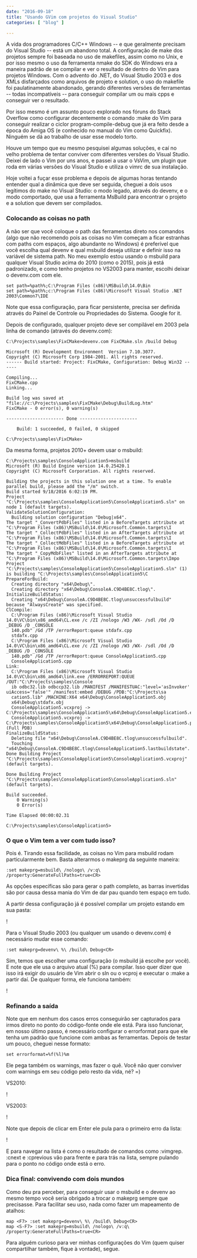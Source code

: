 ```yaml
---
date: "2016-09-18"
title: "Usando GVim com projetos do Visual Studio"
categories: [ "blog" ]

---
```

A vida dos programadores C/C++ Windows -- e que geralmente precisam do Visual Studio -- está um abandono total. A configuração de make dos projetos sempre foi baseada no uso de makefiles, assim como no Unix, e por isso mesmo o uso da ferramenta nmake do SDK do Windows era a maneira padrão de se compilar e ver o resultado de dentro do Vim para projetos Windows. Com o advento do .NET, do Visual Studio 2003 e dos XMLs disfarçados como arquivos de projeto e solution, o uso do makefile foi paulatinamente abandonado, gerando diferentes versões de ferramentas -- todas incompatíveis -- para conseguir compilar um ou mais cpps e conseguir ver o resultado.

Por isso mesmo é um assunto pouco explorado nos fóruns do Stack Overflow como configurar decentemente o comando :make do Vim para conseguir realizar o ciclor program-compile-debug que já era feito desde a época do Amiga OS (e conhecido no manual do Vim como Quickfix). Ninguém se dá ao trabalho de usar esse modelo torto.

Houve um tempo que eu mesmo pesquisei algumas soluções, e caí no velho problema de tentar conviver com diferentes versões do Visual Studio. Deixei de lado o Vim por uns anos, e passei a usar o VsVim, um plugin que roda em várias versões do Visual Studio e utiliza o vimrc de sua instalação.

Hoje voltei a fuçar esse problema e depois de algumas horas tentando entender qual a dinâmica que deve ser seguida, cheguei a dois usos legítimos do make no Visual Studio: o modo legado, através do devenv, e o modo comportado, que usa a ferramenta MsBuild para encontrar o projeto e a solution que devem ser compilados.

### Colocando as coisas no path

A não ser que você coloque o path das ferramentas direto nos comandos (algo que não recomendo pois as coisas no Vim começam a ficar estranhas com paths com espaços, algo abundante no Windows) é preferível que você escolha qual devenv e qual msbuild deseja utilizar e definir isso na variável de sistema path. No meu exemplo estou usando o msbuild para qualquer Visual Studio acima do 2010 (como o 2015), pois já está padronizado, e como tenho projetos no VS2003 para manter, escolhi deixar o devenv.com com ele.

```
set path=%path%;C:\Program Files (x86)\MSBuild\14.0\Bin
set path=%path%;c:\Program Files (x86)\Microsoft Visual Studio .NET 2003\Common7\IDE
```

Note que essa configuração, para ficar persistente, precisa ser definida através do Painel de Controle ou Propriedades do Sistema. Google for it.

Depois de configurado, qualquer projeto deve ser compilável em 2003 pela linha de comando (através do devenv.com):

```
C:\Projects\samples\FixCMake>devenv.com FixCMake.sln /build Debug

Microsoft (R) Development Environment  Version 7.10.3077.
Copyright (C) Microsoft Corp 1984-2001. All rights reserved.
------ Build started: Project: FixCMake, Configuration: Debug Win32 ------

Compiling...
FixCMake.cpp
Linking...

Build log was saved at "file://c:\Projects\samples\FixCMake\Debug\BuildLog.htm"
FixCMake - 0 error(s), 0 warning(s)

---------------------- Done ----------------------

    Build: 1 succeeded, 0 failed, 0 skipped

C:\Projects\samples\FixCMake>
```

Da mesma forma, projetos 2010+ devem usar o msbuild:

```
C:\Projects\samples\ConsoleApplication5>msbuild
Microsoft (R) Build Engine version 14.0.25420.1
Copyright (C) Microsoft Corporation. All rights reserved.

Building the projects in this solution one at a time. To enable parallel build, please add the "/m" switch.
Build started 9/18/2016 6:02:19 PM.
Project "C:\Projects\samples\ConsoleApplication5\ConsoleApplication5.sln" on node 1 (default targets).
ValidateSolutionConfiguration:
  Building solution configuration "Debug|x64".
The target "_ConvertPdbFiles" listed in a BeforeTargets attribute at "C:\Program Files (x86)\MSBuild\14.0\Microsoft.Common.targets\I
The target "_CollectPdbFiles" listed in an AfterTargets attribute at "C:\Program Files (x86)\MSBuild\14.0\Microsoft.Common.targets\I
The target "_CollectMdbFiles" listed in a BeforeTargets attribute at "C:\Program Files (x86)\MSBuild\14.0\Microsoft.Common.targets\I
The target "_CopyMdbFiles" listed in an AfterTargets attribute at "C:\Program Files (x86)\MSBuild\14.0\Microsoft.Common.targets\Impo
Project "C:\Projects\samples\ConsoleApplication5\ConsoleApplication5.sln" (1) is building "C:\Projects\samples\ConsoleApplication5\C
PrepareForBuild:
  Creating directory "x64\Debug\".
  Creating directory "x64\Debug\ConsoleA.C9D4BE8C.tlog\".
InitializeBuildStatus:
  Creating "x64\Debug\ConsoleA.C9D4BE8C.tlog\unsuccessfulbuild" because "AlwaysCreate" was specified.
ClCompile:
  C:\Program Files (x86)\Microsoft Visual Studio 14.0\VC\bin\x86_amd64\CL.exe /c /ZI /nologo /W3 /WX- /sdl /Od /D _DEBUG /D _CONSOLE
  140.pdb" /Gd /TP /errorReport:queue stdafx.cpp
  stdafx.cpp
  C:\Program Files (x86)\Microsoft Visual Studio 14.0\VC\bin\x86_amd64\CL.exe /c /ZI /nologo /W3 /WX- /sdl /Od /D _DEBUG /D _CONSOLE
  140.pdb" /Gd /TP /errorReport:queue ConsoleApplication5.cpp
  ConsoleApplication5.cpp
Link:
  C:\Program Files (x86)\Microsoft Visual Studio 14.0\VC\bin\x86_amd64\link.exe /ERRORREPORT:QUEUE /OUT:"C:\Projects\samples\Console
  ib odbc32.lib odbccp32.lib /MANIFEST /MANIFESTUAC:"level='asInvoker' uiAccess='false'" /manifest:embed /DEBUG /PDB:"C:\Projects\sa
  cation5.lib" /MACHINE:X64 x64\Debug\ConsoleApplication5.obj
  x64\Debug\stdafx.obj
  ConsoleApplication5.vcxproj -> C:\Projects\samples\ConsoleApplication5\x64\Debug\ConsoleApplication5.exe
  ConsoleApplication5.vcxproj -> C:\Projects\samples\ConsoleApplication5\x64\Debug\ConsoleApplication5.pdb (Full PDB)
FinalizeBuildStatus:
  Deleting file "x64\Debug\ConsoleA.C9D4BE8C.tlog\unsuccessfulbuild".
  Touching "x64\Debug\ConsoleA.C9D4BE8C.tlog\ConsoleApplication5.lastbuildstate".
Done Building Project "C:\Projects\samples\ConsoleApplication5\ConsoleApplication5.vcxproj" (default targets).

Done Building Project "C:\Projects\samples\ConsoleApplication5\ConsoleApplication5.sln" (default targets).

Build succeeded.
    0 Warning(s)
    0 Error(s)

Time Elapsed 00:00:02.31

C:\Projects\samples\ConsoleApplication5>
```

### O que o Vim tem a ver com tudo isso?

Pois é. Tirando essa facilidade, as coisas no Vim para msbuild rodam particularmente bem. Basta alterarmos o makeprg da seguinte maneira:

```
:set makeprg=msbuild\ /nologo\ /v:q\ /property:GenerateFullPaths=true<CR>
```

As opções específicas são para gerar o path completo, as barras invertidas são por causa dessa mania do Vim de dar pau quando tem espaço em tudo.

A partir dessa configuração já é possível compilar um projeto estando em sua pasta:

!

Para o Visual Studio 2003 (ou qualquer um usando o devenv.com) é necessário mudar esse comando:

```
:set makeprg=devenv\ %\ /build\ Debug<CR>
```

Sim, temos que escolher uma configuração (o msbuild já escolhe por você). E note que ele usa o arquivo atual (%) para compilar. Isso quer dizer que isso irá exigir do usuário de Vim abrir o sln ou o vcproj e executar o :make a partir daí. De qualquer forma, ele funciona também:

!

### Refinando a saída

Note que em nenhum dos casos erros conseguirão ser capturados para irmos direto no ponto do código-fonte onde ele está. Para isso funcionar, em nosso último passo, é necessário configurar o errorformat para que ele tenha um padrão que funcione com ambas as ferramentas. Depois de testar um pouco, cheguei nesse formato:

```
set errorformat=%f(%l)%m
```

Ele pega também os warnings, mas fazer o quê. Você não quer conviver com warnings em seu código pelo resto da vida, né? =)

VS2010:

!

VS2003:

!

Note que depois de clicar em Enter ele pula para o primeiro erro da lista:

!

E para navegar na lista é como o resultado de comandos como :vimgrep. :cnext e :cprevious vão para frente e para trás na lista, sempre pulando para o ponto no código onde está o erro.

### Dica final: convivendo com dois mundos

Como deu pra perceber, para conseguir usar o msbuild e o devenv ao mesmo tempo você seria obrigado a trocar o makeprg sempre que precisasse. Para facilitar seu uso, nada como fazer um mapeamento de atalhos:

```
map <F7> :set makeprg=devenv\ %\ /build\ Debug<CR>
map <S-F7> :set makeprg=msbuild\ /nologo\ /v:q\ /property:GenerateFullPaths=true<CR>
```

Para alguém curioso para ver minhas configurações do Vim (quem quiser compartilhar também, fique à vontade), segue.
